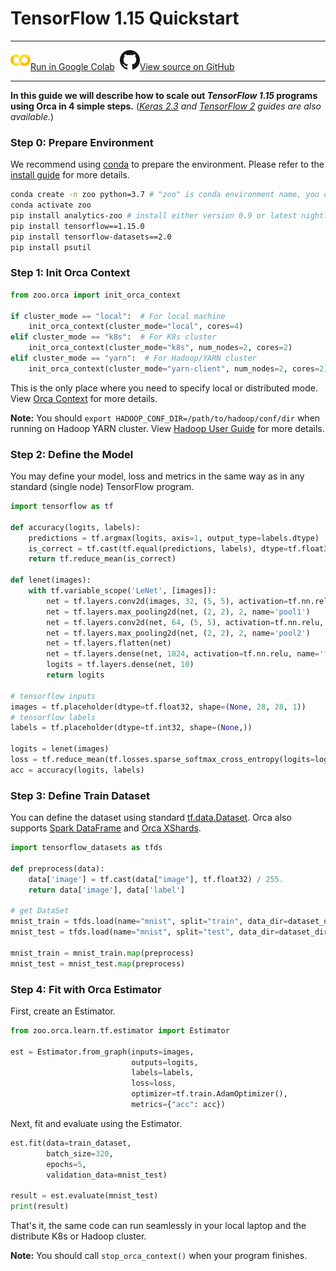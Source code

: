 # TensorFlow 1.15 Quickstart

---

![](../../../../image/colab_logo_32px.png)[Run in Google Colab](https://colab.research.google.com/github/intel-analytics/analytics-zoo/blob/master/docs/docs/colab-notebook/orca/quickstart/tf_lenet_mnist.ipynb) &nbsp;![](../../../../image/GitHub-Mark-32px.png)[View source on GitHub](https://github.com/intel-analytics/analytics-zoo/blob/master/docs/docs/colab-notebook/orca/quickstart/tf_lenet_mnist.ipynb)

---

**In this guide we will describe how to scale out _TensorFlow 1.15_ programs using Orca in 4 simple steps.** (_[Keras 2.3](./orca-keras-quickstart.md) and [TensorFlow 2](./orca-tf2keras-quickstart.md) guides are also available._)

### **Step 0: Prepare Environment**

We recommend using [conda](https://docs.conda.io/projects/conda/en/latest/user-guide/install/) to prepare the environment. Please refer to the [install guide](../../UserGuide/python.md) for more details.


```bash
conda create -n zoo python=3.7 # "zoo" is conda environment name, you can use any name you like.
conda activate zoo
pip install analytics-zoo # install either version 0.9 or latest nightly build
pip install tensorflow==1.15.0
pip install tensorflow-datasets==2.0
pip install psutil
```

### **Step 1: Init Orca Context**
```python
from zoo.orca import init_orca_context

if cluster_mode == "local":  # For local machine
    init_orca_context(cluster_mode="local", cores=4)
elif cluster_mode == "k8s":  # For K8s cluster
    init_orca_context(cluster_mode="k8s", num_nodes=2, cores=2)
elif cluster_mode == "yarn":  # For Hadoop/YARN cluster
    init_orca_context(cluster_mode="yarn-client", num_nodes=2, cores=2)
```

This is the only place where you need to specify local or distributed mode. View [Orca Context](./../Overview/orca-context.md) for more details.

**Note:** You should `export HADOOP_CONF_DIR=/path/to/hadoop/conf/dir` when running on Hadoop YARN cluster. View [Hadoop User Guide](./../../UserGuide/hadoop.md) for more details.

### **Step 2: Define the Model**

You may define your model, loss and metrics in the same way as in any standard (single node) TensorFlow program.

```python
import tensorflow as tf

def accuracy(logits, labels):
    predictions = tf.argmax(logits, axis=1, output_type=labels.dtype)
    is_correct = tf.cast(tf.equal(predictions, labels), dtype=tf.float32)
    return tf.reduce_mean(is_correct)

def lenet(images):
    with tf.variable_scope('LeNet', [images]):
        net = tf.layers.conv2d(images, 32, (5, 5), activation=tf.nn.relu, name='conv1')
        net = tf.layers.max_pooling2d(net, (2, 2), 2, name='pool1')
        net = tf.layers.conv2d(net, 64, (5, 5), activation=tf.nn.relu, name='conv2')
        net = tf.layers.max_pooling2d(net, (2, 2), 2, name='pool2')
        net = tf.layers.flatten(net)
        net = tf.layers.dense(net, 1024, activation=tf.nn.relu, name='fc3')
        logits = tf.layers.dense(net, 10)
        return logits

# tensorflow inputs
images = tf.placeholder(dtype=tf.float32, shape=(None, 28, 28, 1))
# tensorflow labels
labels = tf.placeholder(dtype=tf.int32, shape=(None,))

logits = lenet(images)
loss = tf.reduce_mean(tf.losses.sparse_softmax_cross_entropy(logits=logits, labels=labels))
acc = accuracy(logits, labels)
```
### **Step 3: Define Train Dataset**

You can define the dataset using standard [tf.data.Dataset](https://www.tensorflow.org/api_docs/python/tf/data/Dataset). Orca also supports [Spark DataFrame](https://spark.apache.org/docs/latest/sql-programming-guide.html) and [Orca XShards](../Overview/data-parallel-processing.md).


```python
import tensorflow_datasets as tfds

def preprocess(data):
    data['image'] = tf.cast(data["image"], tf.float32) / 255.
    return data['image'], data['label']

# get DataSet
mnist_train = tfds.load(name="mnist", split="train", data_dir=dataset_dir)
mnist_test = tfds.load(name="mnist", split="test", data_dir=dataset_dir)

mnist_train = mnist_train.map(preprocess)
mnist_test = mnist_test.map(preprocess)
```

### **Step 4: Fit with Orca Estimator**

First, create an Estimator.

```python
from zoo.orca.learn.tf.estimator import Estimator

est = Estimator.from_graph(inputs=images,
                           outputs=logits,
                           labels=labels,
                           loss=loss,
                           optimizer=tf.train.AdamOptimizer(),
                           metrics={"acc": acc})
```

Next, fit and evaluate using the Estimator.
```python
est.fit(data=train_dataset,
        batch_size=320,
        epochs=5,
        validation_data=mnist_test)

result = est.evaluate(mnist_test)
print(result)
```

That's it, the same code can run seamlessly in your local laptop and the distribute K8s or Hadoop cluster.

**Note:** You should call `stop_orca_context()` when your program finishes.
